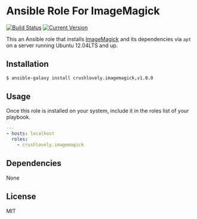 # Ansible Role For ImageMagick

[![Build Status](https://circleci.com/gh/crushlovely/ansible-imagemagick.svg?style=shield)](https://github.com/crushlovely/ansible-imagemagick)
[![Current Version](http://img.shields.io/github/release/crushlovely/ansible-imagemagick.svg?style=flat)](https://galaxy.ansible.com/list#/roles/1180)

This an Ansible role that installs [ImageMagick](http://www.imagemagick.org/) and its dependencies via `apt` on a server running Ubuntu 12.04LTS and up.

## Installation

``` bash
$ ansible-galaxy install crushlovely.imagemagick,v1.0.0
```

## Usage

Once this role is installed on your system, include it in the roles list of your playbook.

``` yaml
---
- hosts: localhost
  roles:
    - crushlovely.imagemagick
```

## Dependencies

None

## License

MIT
